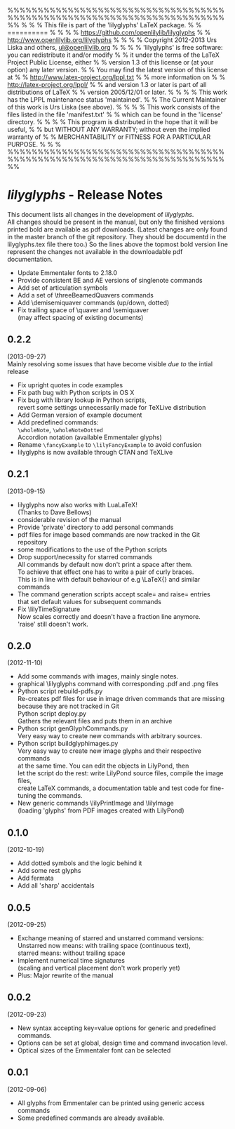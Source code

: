 %%%%%%%%%%%%%%%%%%%%%%%%%%%%%%%%%%%%%%%%%%%%%%%%%%%%%%%%%%%%%%%%%%%%%%%%%%
%                                                                        %
%      This file is part of the 'lilyglyphs' LaTeX package.              %
%                                ==========                              %
%                                                                        %
%              https://github.com/openlilylib/lilyglyphs                 %
%               http://www.openlilylib.org/lilyglyphs                    %
%                                                                        %
%  Copyright 2012-2013 Urs Liska and others, ul@openlilylib.org          %
%                                                                        %
%  'lilyglyphs' is free software: you can redistribute it and/or modify  %
%  it under the terms of the LaTeX Project Public License, either        %
%  version 1.3 of this license or (at your option) any later version.    %
%  You may find the latest version of this license at                    %
%               http://www.latex-project.org/lppl.txt                    %
%  more information on                                                   %
%               http://latex-project.org/lppl/                           %
%  and version 1.3 or later is part of all distributions of LaTeX        %
%  version 2005/12/01 or later.                                          %
%                                                                        %
%  This work has the LPPL maintenance status 'maintained'.               %
%  The Current Maintainer of this work is Urs Liska (see above).         %
%                                                                        %
%  This work consists of the files listed in the file 'manifest.txt'     %
%  which can be found in the 'license' directory.                        %
%                                                                        %
%  This program is distributed in the hope that it will be useful,       %
%  but WITHOUT ANY WARRANTY; without even the implied warranty of        %
%  MERCHANTABILITY or FITNESS FOR A PARTICULAR PURPOSE.                  %
%                                                                        %
%%%%%%%%%%%%%%%%%%%%%%%%%%%%%%%%%%%%%%%%%%%%%%%%%%%%%%%%%%%%%%%%%%%%%%%%%%

*lilyglyphs* - Release Notes
============================
This document lists all changes in the development of *lilyglyphs*.  
All changes should be present in the manual, but only the finished versions printed bold are available as pdf downloads. (Latest changes are only found in the master branch of the git repository. They should be documentd in the lilyglyphs.tex file there too.)
So the lines above the topmost bold version line represent the changes not available in the downloadable pdf documentation.

- Update Emmentaler fonts to 2.18.0
- Provide consistent BE and AE versions of singlenote commands
- Add set of articulation symbols
- Add a set of \threeBeamedQuavers commands
- Add \demisemiquaver commands (up/down, dotted)
- Fix trailing space of \quaver and \semiquaver  
  (may affect spacing of existing documents)

0.2.2
-----
(2013-09-27)  
Mainly resolving some issues that have become visible *due to* the intial release

- Fix upright quotes in code examples
- Fix path bug with Python scripts in OS X
- Fix bug with library lookup in Python scripts,  
  revert some settings unnecessarily made for TeXLive distribution
- Add German version of example document
- Add predefined commands:  
  `\wholeNote`, `\wholeNoteDotted`  
  Accordion notation (available Emmentaler glyphs)
- Rename `\fancyExample` to `\lilyFancyExample` to avoid confusion
- lilyglyphs is now available through CTAN and TeXLive

0.2.1
-----
(2013-09-15)

- lilyglyphs now also works with LuaLaTeX!  
  (Thanks to Dave Bellows)
- considerable revision of the manual
- Provide 'private' directory to add personal commands
- pdf files for image based commands are now tracked in the Git repository
- some modifications to the use of the Python scripts
- Drop support/necessity for starred commands  
  All commands by default now don't print a space after them.  
  To achieve that effect one has to write a pair of curly braces.  
  This is in line with default behaviour of e.g \LaTeX{} and similar commands
- The command generation scripts accept scale= and raise= entries  
  that set default values for subsequent commands
- Fix \lilyTimeSignature  
  Now scales correctly and doesn't have a fraction line anymore.  
  'raise' still doesn't work.

0.2.0
-----
(2012-11-10)

- Add some commands with images, mainly single notes.
- graphical \lilyglyphs command with corresponding .pdf and .png files
- Python script rebuild-pdfs.py  
  Re-creates pdf files for use in image driven commands that are missing  
  because they are not tracked in Git  
  Python script deploy.py  
  Gathers the relevant files and puts them in an archive
- Python script genGlyphCommands.py  
  Very easy way to create new commands with arbitrary sources.
- Python script buildglyphimages.py  
  Very easy way to create new image glyphs and their respective commands  
  at the same time. You can edit the objects in LilyPond, then  
  let the script do the rest: write LilyPond source files, compile the image files,  
  create LaTeX commands, a documentation table and test code for fine-tuning the commands.
- New generic commands \lilyPrintImage and \lilyImage  
  (loading 'glyphs' from PDF images created with LilyPond)

0.1.0
-----
(2012-10-19)

- Add dotted symbols and the logic behind it
- Add some rest glyphs
- Add fermata
- Add all 'sharp' accidentals

0.0.5
-----
(2012-09-25)

- Exchange meaning of starred and unstarred command versions:  
  Unstarred now means: with trailing space (continuous text),  
  starred means: without trailing space
- Implement numerical time signatures  
  (scaling and vertical placement don't work properly yet)
- Plus: Major rewrite of the manual

0.0.2 
-----
(2012-09-23)

- New syntax accepting key=value options for generic and predefined commands.
- Options can be set at global, design time and command invocation level.
- Optical sizes of the Emmentaler font can be selected

0.0.1
-----
(2012-09-06)

- All glyphs from Emmentaler can be printed using generic access commands
- Some predefined commands are already available.
